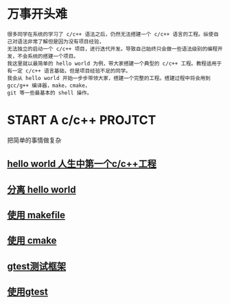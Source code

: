 # 万事开头难
    很多同学在系统的学习了 c/c++ 语法之后，仍然无法搭建一个 c/c++ 语言的工程。纵使自己对语法非常了解但是因为没有项目经验，
    无法独立的启动一个 c/c++ 项目，进行迭代开发。导致自己始终只会做一些语法级别的编程开发，不会系统的搭建一个项目。
    我这里就以最简单的 hello world 为例，带大家搭建一个典型的 c/c++ 工程。教程适用于有一定 c/c++ 语言基础，但是项目经验不足的同学。
    我会从 hello world 开始一步步带领大家，搭建一个完整的工程。搭建过程中将会用到 gcc/g++ 编译器，make，cmake，
    git 等一些最基本的 shell 操作。
# START A c/c++ PROJTCT
把简单的事情做复杂
## [hello world 人生中第一个c/c++工程](https://github.com/jinfeihan57/start_A_c_cpp_project/tree/hello_world)
## [分离 hello world](https://github.com/jinfeihan57/start_A_c_cpp_project/tree/separate_stage2)
## [使用 makefile](https://github.com/jinfeihan57/start_A_c_cpp_project/tree/use_makefile)
## [使用 cmake](https://github.com/jinfeihan57/start_A_c_cpp_project/tree/cmake_stage2)
## [gtest测试框架](https://github.com/jinfeihan57/start_A_c_cpp_project/tree/add_gtest)
## [使用gtest](https://github.com/jinfeihan57/start_A_c_cpp_project/tree/use_gtest_stage1)
<br>
